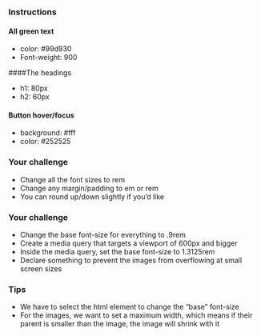 ### Instructions
#### All green text
- color: #99d930
- Font-weight: 900

####The headings
- h1: 80px
- h2: 60px

#### Button hover/focus
- background: #fff
- color: #252525

### Your challenge
- Change all the font sizes to rem
- Change any margin/padding to em or rem
- You can round up/down slightly if you’d like

### Your challenge
- Change the base font-size for everything to .9rem
- Create a media query that targets a viewport of 600px and bigger
- Inside the media query, set the base font-size to 1.3125rem
- Declare something to prevent the images from overflowing at small screen sizes

### Tips
- We have to select the html element to change the “base” font-size
- For the images, we want to set a maximum width, which means if their parent is smaller than the image, the image will shrink with it
